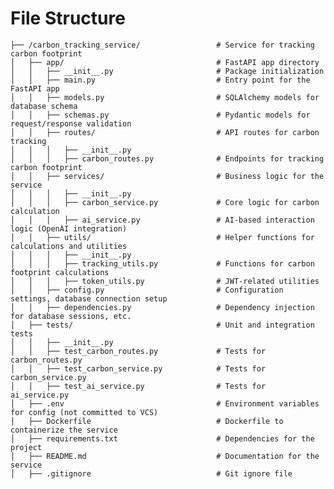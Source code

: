 # File Structure

    ├── /carbon_tracking_service/                 # Service for tracking carbon footprint
    │   ├── app/                                  # FastAPI app directory
    │   │   ├── __init__.py                       # Package initialization
    │   │   ├── main.py                           # Entry point for the FastAPI app
    │   │   ├── models.py                         # SQLAlchemy models for database schema
    │   │   ├── schemas.py                        # Pydantic models for request/response validation
    │   │   ├── routes/                           # API routes for carbon tracking
    │   │   │   ├── __init__.py
    │   │   │   ├── carbon_routes.py              # Endpoints for tracking carbon footprint
    │   │   ├── services/                         # Business logic for the service
    │   │   │   ├── __init__.py
    │   │   │   ├── carbon_service.py             # Core logic for carbon calculation
    │   │   │   ├── ai_service.py                 # AI-based interaction logic (OpenAI integration)
    │   │   ├── utils/                            # Helper functions for calculations and utilities
    │   │   │   ├── __init__.py
    │   │   │   ├── tracking_utils.py             # Functions for carbon footprint calculations
    │   │   │   ├── token_utils.py                # JWT-related utilities
    │   │   ├── config.py                         # Configuration settings, database connection setup
    │   │   ├── dependencies.py                   # Dependency injection for database sessions, etc.
    │   ├── tests/                                # Unit and integration tests
    │   │   ├── __init__.py
    │   │   ├── test_carbon_routes.py             # Tests for carbon_routes.py
    │   │   ├── test_carbon_service.py            # Tests for carbon_service.py
    │   │   ├── test_ai_service.py                # Tests for ai_service.py
    │   ├── .env                                  # Environment variables for config (not committed to VCS)
    │   ├── Dockerfile                            # Dockerfile to containerize the service
    │   ├── requirements.txt                      # Dependencies for the project
    │   ├── README.md                             # Documentation for the service
    │   ├── .gitignore                            # Git ignore file
